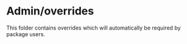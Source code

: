 # Admin/overrides

This folder contains overrides which will automatically be required by package users.
